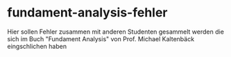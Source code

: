 # fundament-analysis-fehler
Hier sollen Fehler zusammen mit anderen Studenten gesammelt werden die sich im Buch "Fundament Analysis" von Prof. Michael Kaltenbäck eingschlichen haben
